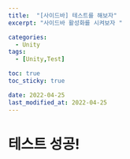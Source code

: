 ```yaml
---
title:  "[사이드바] 테스트를 해보자"
excerpt: "사이드바 활성화를 시켜보자 "

categories:
  - Unity
tags:
  - [Unity,Test]

toc: true
toc_sticky: true

date: 2022-04-25
last_modified_at: 2022-04-25
---
```


# 테스트 성공!

